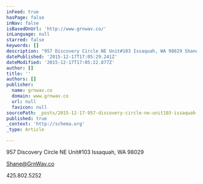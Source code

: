 ```yaml
---
inFeed: true
hasPage: false
inNav: false
isBasedOnUrl: 'http://www.grnwav.co/'
inLanguage: null
starred: false
keywords: []
description: "957 Discovery Circle NE Unit#103 Issaquah, WA 98029 Shane@GrnWav.co  WHO ARE WE? WHAT DO WE DO?  Green Wave is here to help you and your company.\_ We team with "
datePublished: '2015-12-17T17:05:29.241Z'
dateModified: '2015-12-17T17:05:22.877Z'
author: []
title: ''
authors: []
publisher:
  name: grnwav.co
  domain: www.grnwav.co
  url: null
  favicon: null
sourcePath: _posts/2015-12-17-957-discovery-circle-ne-unit103-issaquah-wa-98029-shanegr.md
published: true
_context: 'http://schema.org'
_type: Article

---
```

957 Discovery Circle NE Unit\#103 Issaquah, WA 98029 

Shane@GrnWav.co 

425.802.5252